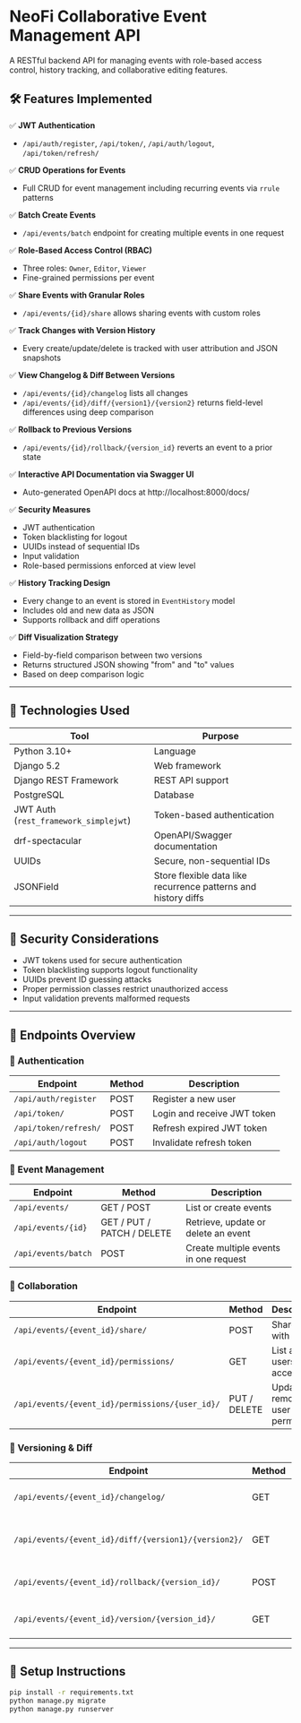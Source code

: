 # NeoFi Collaborative Event Management API

A RESTful backend API for managing events with role-based access control, history tracking, and collaborative editing features.

## 🛠 Features Implemented

✅ **JWT Authentication**  
- `/api/auth/register`, `/api/token/`, `/api/auth/logout`, `/api/token/refresh/`

✅ **CRUD Operations for Events**  
- Full CRUD for event management including recurring events via `rrule` patterns

✅ **Batch Create Events**  
- `/api/events/batch` endpoint for creating multiple events in one request

✅ **Role-Based Access Control (RBAC)**  
- Three roles: `Owner`, `Editor`, `Viewer`  
- Fine-grained permissions per event

✅ **Share Events with Granular Roles**  
- `/api/events/{id}/share` allows sharing events with custom roles

✅ **Track Changes with Version History**  
- Every create/update/delete is tracked with user attribution and JSON snapshots

✅ **View Changelog & Diff Between Versions**  
- `/api/events/{id}/changelog` lists all changes  
- `/api/events/{id}/diff/{version1}/{version2}` returns field-level differences using deep comparison

✅ **Rollback to Previous Versions**  
- `/api/events/{id}/rollback/{version_id}` reverts an event to a prior state

✅ **Interactive API Documentation via Swagger UI**  
- Auto-generated OpenAPI docs at http://localhost:8000/docs/

✅ **Security Measures**  
- JWT authentication  
- Token blacklisting for logout  
- UUIDs instead of sequential IDs  
- Input validation  
- Role-based permissions enforced at view level

✅ **History Tracking Design**  
- Every change to an event is stored in `EventHistory` model  
- Includes old and new data as JSON  
- Supports rollback and diff operations

✅ **Diff Visualization Strategy**  
- Field-by-field comparison between two versions  
- Returns structured JSON showing "from" and "to" values  
- Based on deep comparison logic

---

## 🧩 Technologies Used

| Tool | Purpose |
|------|---------|
| Python 3.10+ | Language |
| Django 5.2 | Web framework |
| Django REST Framework | REST API support |
| PostgreSQL | Database |
| JWT Auth (`rest_framework_simplejwt`) | Token-based authentication |
| drf-spectacular | OpenAPI/Swagger documentation |
| UUIDs | Secure, non-sequential IDs |
| JSONField | Store flexible data like recurrence patterns and history diffs

---

## 🔐 Security Considerations

- JWT tokens used for secure authentication
- Token blacklisting supports logout functionality
- UUIDs prevent ID guessing attacks
- Proper permission classes restrict unauthorized access
- Input validation prevents malformed requests

---

## 📌 Endpoints Overview

### 🔐 Authentication
| Endpoint | Method | Description |
|---------|--------|-------------|
| `/api/auth/register` | POST | Register a new user |
| `/api/token/` | POST | Login and receive JWT token |
| `/api/token/refresh/` | POST | Refresh expired JWT token |
| `/api/auth/logout` | POST | Invalidate refresh token

### 📅 Event Management
| Endpoint | Method | Description |
|---------|--------|-------------|
| `/api/events/` | GET / POST | List or create events |
| `/api/events/{id}` | GET / PUT / PATCH / DELETE | Retrieve, update or delete an event |
| `/api/events/batch` | POST | Create multiple events in one request |

### 🤝 Collaboration
| Endpoint | Method | Description |
|---------|--------|-------------|
| `/api/events/{event_id}/share/` | POST | Share event with users |
| `/api/events/{event_id}/permissions/` | GET | List all users with access |
| `/api/events/{event_id}/permissions/{user_id}/` | PUT / DELETE | Update or remove user permission |

### 🔄 Versioning & Diff
| Endpoint | Method | Description |
|---------|--------|-------------|
| `/api/events/{event_id}/changelog/` | GET | Get change history for an event |
| `/api/events/{event_id}/diff/{version1}/{version2}/` | GET | Compare two versions of an event |
| `/api/events/{event_id}/rollback/{version_id}/` | POST | Revert to a previous version |
| `/api/events/{event_id}/version/{version_id}/` | GET | Get specific version of an event |

---

## 🚀 Setup Instructions

```bash
pip install -r requirements.txt
python manage.py migrate
python manage.py runserver